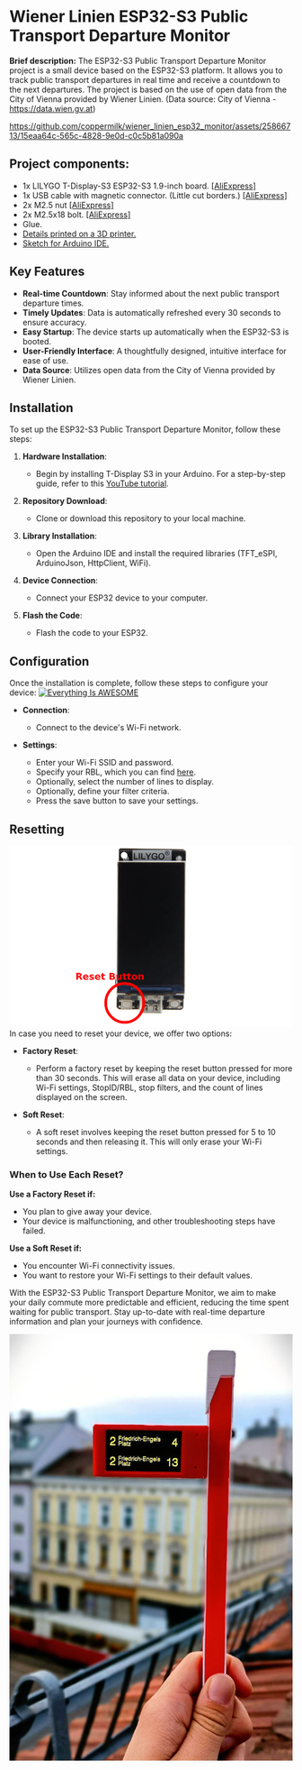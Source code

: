 # Wiener Linien ESP32-S3 Public Transport Departure Monitor

**Brief description:** The ESP32-S3 Public Transport Departure Monitor project is a small device based on the ESP32-S3 platform. It allows you to track public transport departures in real time and receive a countdown to the next departures. The project is based on the use of open data from the City of Vienna provided by Wiener Linien. (Data source: City of Vienna - https://data.wien.gv.at)

https://github.com/coppermilk/wiener_linien_esp32_monitor/assets/25866713/15eaa64c-565c-4828-9e0d-c0c5b81a090a

## Project components:
- 1x LILYGO T-Display-S3 ESP32-S3 1.9-inch board. [[AliExpress]](https://de.aliexpress.com/item/1005004756588137.html?af=208&cv=0&cn=42s1eefrilp8reljxqmxkbskcmmy336v&dp=v5_42s1eefrilp8reljxqmxkbskcmmy336v&af=208&cv=0&cn=42s1eefrilp8reljxqmxkbskcmmy336v&dp=v5_42s1eefrilp8reljxqmxkbskcmmy336v&utm_source=epn&utm_medium=cpa&utm_campaign=208&utm_content=0&product_id=1005004756588137&afref=https%3A%2F%2Fbackit.me&aff_fcid=c8c377a14da845c7838fa62c18307494-1695404439822-03623-_9G57Xi&aff_fsk=_9G57Xi&aff_platform=portals-hotproduct&sk=_9G57Xi&aff_trace_key=c8c377a14da845c7838fa62c18307494-1695404439822-03623-_9G57Xi&terminal_id=4559c76026b7443083747fca08307839&afSmartRedirect=y)
- 1x USB cable with magnetic connector. (Little cut borders.) [[AliExpress]](https://de.aliexpress.com/item/4001058884201.html?af=208&cv=0&cn=42s1eeqlg1t78izxx05nefdc9mbc0xmk&dp=v5_42s1eeqlg1t78izxx05nefdc9mbc0xmk&af=208&cv=0&cn=42s1eeqlg1t78izxx05nefdc9mbc0xmk&dp=v5_42s1eeqlg1t78izxx05nefdc9mbc0xmk&utm_source=epn&utm_medium=cpa&utm_campaign=208&utm_content=0&product_id=4001058884201&afref=https%3A%2F%2Fbackit.me&aff_fcid=e96e9205401748eb9aa8edd56caa1a1b-1695404829888-03654-_9G57Xi&aff_fsk=_9G57Xi&aff_platform=portals-hotproduct&sk=_9G57Xi&aff_trace_key=e96e9205401748eb9aa8edd56caa1a1b-1695404829888-03654-_9G57Xi&terminal_id=4559c76026b7443083747fca08307839&afSmartRedirect=y)
- 2x M2.5 nut [[AliExpress]](https://de.aliexpress.com/item/32868834536.html?af=208&cv=0&cn=42s1eekk33drkxs90p3wbwdm24t1uubz&dp=v5_42s1eekk33drkxs90p3wbwdm24t1uubz&utm_source=epn&utm_medium=cpa&utm_campaign=208&utm_content=0&product_id=32868834536&afref=https%3A%2F%2Fbackit.me&aff_fcid=0557ee873c784873aeaec6d3a895b90d-1695404612484-05078-_vPQBRQ&tt=API&aff_fsk=_vPQBRQ&aff_platform=api-new-link-generate&sk=_vPQBRQ&aff_trace_key=0557ee873c784873aeaec6d3a895b90d-1695404612484-05078-_vPQBRQ&terminal_id=4559c76026b7443083747fca08307839&afSmartRedirect=y)
- 2x M2.5x18 bolt. [[AliExpress]](https://de.aliexpress.com/item/1005003853856791.html?af=208&cv=0&cn=42s1eenn5zlx19t4h9xmxpal5wqfbf41&dp=v5_42s1eenn5zlx19t4h9xmxpal5wqfbf41&af=208&cv=0&cn=42s1eenn5zlx19t4h9xmxpal5wqfbf41&dp=v5_42s1eenn5zlx19t4h9xmxpal5wqfbf41&utm_source=epn&utm_medium=cpa&utm_campaign=208&utm_content=0&product_id=1005003853856791&afref=https%3A%2F%2Fbackit.me&aff_fcid=791ee3d4ae5c448eb8498230bbe23f74-1695404723693-04391-_9G57Xi&aff_fsk=_9G57Xi&aff_platform=portals-hotproduct&sk=_9G57Xi&aff_trace_key=791ee3d4ae5c448eb8498230bbe23f74-1695404723693-04391-_9G57Xi&terminal_id=4559c76026b7443083747fca08307839&afSmartRedirect=y)
- Glue.
- [Details printed on a 3D printer.](https://www.thingiverse.com/thing:6166463)
- [Sketch for Arduino IDE.](https://github.com/coppermilk/wiener_linien_esp32_monitor/)

## Key Features
- **Real-time Countdown**: Stay informed about the next public transport departure times.
- **Timely Updates**: Data is automatically refreshed every 30 seconds to ensure accuracy.
- **Easy Startup**: The device starts up automatically when the ESP32-S3 is booted.
- **User-Friendly Interface**: A thoughtfully designed, intuitive interface for ease of use.
- **Data Source**: Utilizes open data from the City of Vienna provided by Wiener Linien.

## Installation
To set up the ESP32-S3 Public Transport Departure Monitor, follow these steps:

1. **Hardware Installation**:
   - Begin by installing T-Display S3 in your Arduino. For a step-by-step guide, refer to this [YouTube tutorial](https://www.youtube.com/watch?v=gpyeMjM9cOU&ab_channel=VolosProjects).
   
2. **Repository Download**:
   - Clone or download this repository to your local machine.

3. **Library Installation**:
   - Open the Arduino IDE and install the required libraries (TFT_eSPI, ArduinoJson, HttpClient, WiFi).

4. **Device Connection**:
   - Connect your ESP32 device to your computer.

5. **Flash the Code**:
   - Flash the code to your ESP32.

## Configuration
Once the installation is complete, follow these steps to configure your device:
[![Everything Is AWESOME](https://img.youtube.com/vi/vSUY8oJgrUI/0.jpg)](https://www.youtube.com/watch?v=vSUY8oJgrUI "Everything Is AWESOME")
- **Connection**:
  - Connect to the device's Wi-Fi network.

- **Settings**:
  - Enter your Wi-Fi SSID and password.
  - Specify your RBL, which you can find [here](https://till.mabe.at/rbl/?line=102&station=4909).
  - Optionally, select the number of lines to display.
  - Optionally, define your filter criteria.
  - Press the save button to save your settings.

## Resetting
![Reset Button](img/resset_button.png)
In case you need to reset your device, we offer two options:

- **Factory Reset**:
  - Perform a factory reset by keeping the reset button pressed for more than 30 seconds. This will erase all data on your device, including Wi-Fi settings, StopID/RBL, stop filters, and the count of lines displayed on the screen.

- **Soft Reset**:
  - A soft reset involves keeping the reset button pressed for 5 to 10 seconds and then releasing it. This will only erase your Wi-Fi settings.

### When to Use Each Reset?

**Use a Factory Reset if:**
- You plan to give away your device.
- Your device is malfunctioning, and other troubleshooting steps have failed.

**Use a Soft Reset if:**
- You encounter Wi-Fi connectivity issues.
- You want to restore your Wi-Fi settings to their default values.

With the ESP32-S3 Public Transport Departure Monitor, we aim to make your daily commute more predictable and efficient, reducing the time spent waiting for public transport. Stay up-to-date with real-time departure information and plan your journeys with confidence.

![Vienna Liner Monitor](img/monitor.jpeg)
